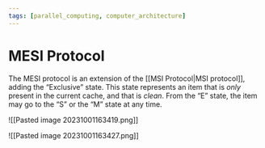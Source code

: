 ```yaml
---
tags: [parallel_computing, computer_architecture]
---
```


# MESI Protocol

The MESI protocol is an extension of the [[MSI Protocol|MSI protocol]],  adding the “Exclusive” state. This state represents an item that is *only* present in the current cache, and that is *clean*. From the “E” state, the item may go to the “S” or the “M” state at any time.

![[Pasted image 20231001163419.png]]

![[Pasted image 20231001163427.png]]
